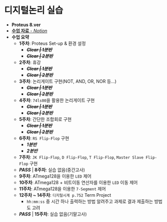 # 디지털논리 실습
 - __Proteus 8.ver__
 - [__수업 자료__ - *Notion*](https://charm-aluminum-6c2.notion.site/a27cadae315541a98eebf9d8d695b160)
 - __수업 요약__
   - **1주차**: Proteus Set-up & 환경 설정
     - ~~__*Clear | 1분반*__~~
     - ~~__*Clear | 2분반*__~~
   - **2주차**: 휴강
     - ~~__*Clear | 1분반*__~~
     - ~~__*Clear | 2분반*__~~
   - **3주차**: 논리게이트 구현(NOT, AND, OR, NOR 등...)
     - ~~__*Clear | 1분반*__~~
     - ~~__*Clear | 2분반*__~~
   - **4주차**: `74ls00`을 활용한 논리게이트 구현
     - ~~__*Clear | 1분반*__~~
     - ~~__*Clear | 2분반*__~~
   - **5주차**: 간단한 조합회로 구현
     - ~~__*Clear | 1분반*__~~
     - ~~__*Clear | 2분반*__~~
   - **6주차**: `RS Flip-Flop` 구현
     - __*1분반*__
     - __*2분반*__
   - **7주차**: `JK Flip-Flop`, `D Flip-Flop`, `T Flip-Flop`, `Master Slave Flip-Flop` 구현
   - __*PASS*__ | **8주차**: 실습 없음(중간고사)
   - **9주차**: ATmega128을 이용한 `LED` 제어
   - **10주차**: ATmega128 + 비트이동 연산자를 이용한 `LED` 이동 제어
   - **11주차**: ATmega128을 이용한 `7-Segment` 제어
   - **12주차 ~ 14주차**: `디지털시계 p.752` Term Project
     - `hh:mm:ss` 중 시간 하나 출력하는 방법 알려주고 과제로 결과 제출하는 방법도 고려
   - __*PASS*__ | **15주차**: 실습 없음(기말고사)
